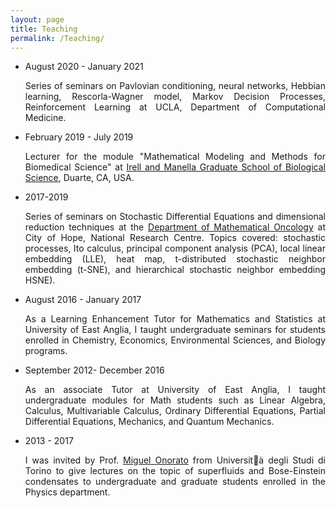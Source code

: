 ```yaml
---
layout: page
title: Teaching
permalink: /Teaching/
---
```



<ul>
	<li> August 2020 - January 2021 <br>
	<p align="justify"> Series of seminars on Pavlovian conditioning, neural networks, Hebbian learning, Rescorla-Wagner model, Markov Decision Processes, Reinforcement Learning at UCLA, Department of Computational Medicine.</p>
	<li> February 2019 - July 2019 <br>
	<p align="justify"> Lecturer for the module "Mathematical Modeling and Methods for Biomedical Science" at <a href="https://www.cityofhope.org/education/irell-and-manella-graduate-school-of-biological-sciences
	">Irell and Manella Graduate School of Biological Science</a>, Duarte, CA, USA.<p>
	<li> 2017-2019<br>
	<p align="justify"> Series of seminars on Stochastic Differential Equations and dimensional reduction techniques at the <a href="https://www.cityofhope.org/research/beckman-research-institute/research-departments-and-divisions/computational-and-quantitative-medicine/mathematical-oncology/mathematical-oncology-members">Department of Mathematical Oncology</a> at City of Hope, National Research Centre. Topics covered: stochastic processes, Ito calculus, principal component analysis (PCA), local linear embedding (LLE), heat map, t-distributed stochastic neighbor embedding (t-SNE), and hierarchical stochastic neighbor embedding HSNE).</p>
	<li> August 2016 - January 2017<br>
		<p align="justify"> As a Learning Enhancement Tutor for Mathematics and Statistics at University of East Anglia, I taught undergraduate seminars for students enrolled in Chemistry, Economics, Environmental Sciences, and Biology programs.</p>
	<li> September 2012- December 2016 <br>
		<p align="justify"> As an associate Tutor at University of East Anglia, I taught undergraduate modules for Math students such as Linear Algebra, Calculus, Multivariable Calculus, Ordinary Differential Equations, Partial Differential Equations, Mechanics, and Quantum Mechanics.</p>
	<li> 2013 - 2017<br>
		 <p align="justify"> I was invited by Prof. <a href="http://personalpages.to.infn.it/~onorato/Home.html"> Miguel Onorato</a> from Universit&agrave; degli Studi di Torino to give lectures on the topic of superfluids and Bose-Einstein condensates to undergraduate and graduate students enrolled in the Physics department.</p>








